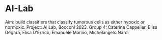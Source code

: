 # AI-Lab
Aim: build classifiers that classify tumorous cells as either hypoxic or normoxic. Project: AI Lab, Bocconi 2023. Group 4: Caterina Cappeller, Elisa Degara, Elisa D'Errico, Emanuele Marino, Michelangelo Nardi
